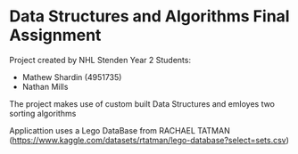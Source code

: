 # Data Structures and Algorithms Final Assignment
Project created by NHL Stenden Year 2 Students:
* Mathew Shardin (4951735)
* Nathan Mills

The project makes use of custom built Data Structures and emloyes two sorting algorithms

Applicattion uses a Lego DataBase from RACHAEL TATMAN (https://www.kaggle.com/datasets/rtatman/lego-database?select=sets.csv)
